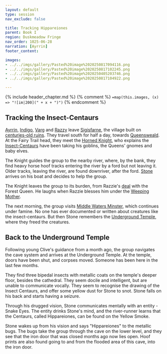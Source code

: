 ```yaml
---
layout: default
type: session
nav_exclude: false

title: Tracking Hippareiones 
parent: Book I
region: Duskmeadow Fringe
nav_order: 1025-06-28
narration: [Ayrrin]
footer_content: 

images:
- ../../imgs/gallery/Pasted%20image%2020250817094116.png
- ../../imgs/gallery/Pasted%20image%2020250817102245.png
- ../../imgs/gallery/Pasted%20image%2020250405203746.png
- ../../imgs/gallery/Pasted%20image%2020250817104922.png

---
```


{% include header_chapter.md %}
{% comment %}
`=map(this.images, (x) => "![im|200](" + x + ")")`
{% endcomment %}

## Tracking the Insect-Centaurs

[Ayrrin](../../directory/Sigisfarne/Ayrrin.md), [Indigo](../../directory/Sigisfarne/Indigo.md), [Varg](../../directory/DuskmeadowFringe/Varg.md) and [Razzy](../../directory/Sigisfarne/Razvan.md) leave [Sigisfarne](../../directory/Sigisfarne/index.md), the village built on [centuries-old ruins](../../gazetteer/Warden-Stone.md).
They travel south for half a day, towards [Queensweald](../../directory/DuskmeadowFringe/Queensweald.md).
At the Fairy Trail head, they meet the [Horned Knight](../../directory/DuskmeadowFringe/HornedKnight.md), who explains the [Insect-Centaurs](../../directory/DuskmeadowFringe/Hippareiones.md) have been taking his goblins, the Queens' gnomes and baby elves.

The Knight guides the group to the nearby river, where, by the bank, they find heavy horse hoof tracks entering the river by a ford but not leaving it.
Older tracks, leaving the river, are found downriver, after the ford.
[Stone](../../directory/Sigisfarne/Stone.md) arrives on his boat and decides to help the group.

The Knight leaves the group to its burden, from Razzie's [deal](ep_007.md) with the Forest Queen.
He laughs when Razzie blesses him under the [Weeping Mother](../../directory/weepingMother/index.md).

The next morning, the group visits [Middle Waters Minster](../../directory/DuskmeadowFringe/MiddleWatersMinster.md), which continues under famine.
No one has ever documented or written about creatures like the insect-centaurs.
But then Stone remembers the [Underground Temple](../../directory/DuskmeadowFringe/UndergroundTemple.md), where they freed the creatures.

## Back to the Underground Temple

Following young Clive's guidance from a month ago, the group navigates the cave system and arrives at the Underground Temple.
At the temple, doors have been shut, and corpses moved.
Someone has been here in the last few months.

They find three bipedal insects with metallic coats on the temple's deeper floor, besides the cathedral.
They seem docile and intelligent, but are unable to communicate vocally.
They seem to recognise the drawing of the Insect Centaurs, and offer some yellow dust for Stone to snot.
Stone falls on his back and starts having a seizure.

Through his drugged vision, Stone communicates mentally with an entity - Snake Eyes.
The entity drinks Stone's mind, and the river-runner learns that the Centaurs, called Hippareiones, can be found on the Yellow Smoke.

Stone wakes up from his vision and says "Hippareiones" to the metallic bugs.
The bugs take the group through the cave on the lower level, and they see that the iron door that was closed months ago now lies open.
Hoof prints are also found going to and from the flooded area of this cave, into the iron door.